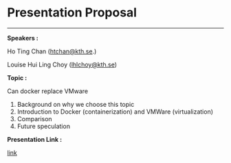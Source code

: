 # Presentation Proposal

----

**Speakers	:**

Ho Ting Chan (htchan@kth.se.)

Louise Hui Ling Choy (lhlchoy@kth.se)



**Topic		:**

Can docker replace VMware

1. Background on why we choose this topic
2. Introduction to Docker (containerization) and VMWare (virtualization)
3. Comparison
4. Future speculation



**Presentation Link	:**

[link](https://docs.google.com/presentation/d/1ZxOtgKzZMT_RG0WKCL4AjijFE64knN8rDiLWKOO6_x0/edit#slide=id.g7210d64a7f_1_45)
